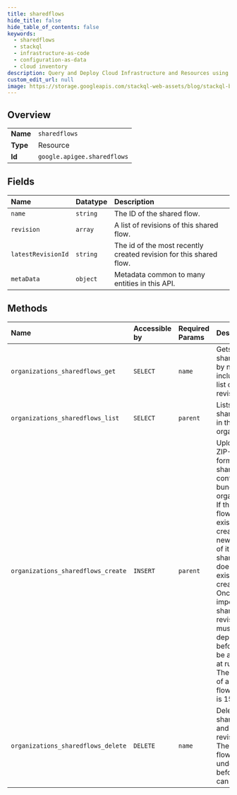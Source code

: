 ```yaml
---
title: sharedflows
hide_title: false
hide_table_of_contents: false
keywords:
  - sharedflows
  - stackql
  - infrastructure-as-code
  - configuration-as-data
  - cloud inventory
description: Query and Deploy Cloud Infrastructure and Resources using SQL
custom_edit_url: null
image: https://storage.googleapis.com/stackql-web-assets/blog/stackql-blog-post-featured-image.png
---
```

  
    

## Overview
<table><tbody>
<tr><td><b>Name</b></td><td><code>sharedflows</code></td></tr>
<tr><td><b>Type</b></td><td>Resource</td></tr>
<tr><td><b>Id</b></td><td><code>google.apigee.sharedflows</code></td></tr>
</tbody></table>

## Fields
| Name | Datatype | Description |
|:-----|:---------|:------------|
| `name` | `string` | The ID of the shared flow. |
| `revision` | `array` | A list of revisions of this shared flow. |
| `latestRevisionId` | `string` | The id of the most recently created revision for this shared flow. |
| `metaData` | `object` | Metadata common to many entities in this API. |
## Methods
| Name | Accessible by | Required Params | Description |
|:-----|:--------------|:----------------|:------------|
| `organizations_sharedflows_get` | `SELECT` | `name` | Gets a shared flow by name, including a list of its revisions. |
| `organizations_sharedflows_list` | `SELECT` | `parent` | Lists all shared flows in the organization. |
| `organizations_sharedflows_create` | `INSERT` | `parent` | Uploads a ZIP-formatted shared flow configuration bundle to an organization. If the shared flow already exists, this creates a new revision of it. If the shared flow does not exist, this creates it. Once imported, the shared flow revision must be deployed before it can be accessed at runtime. The size limit of a shared flow bundle is 15 MB. |
| `organizations_sharedflows_delete` | `DELETE` | `name` | Deletes a shared flow and all it's revisions. The shared flow must be undeployed before you can delete it. |
